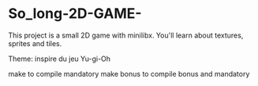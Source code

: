 # So_long-2D-GAME-
This project is a small 2D game with minilibx. You'll learn about textures, sprites and tiles.

Theme: inspire du jeu Yu-gi-Oh


make to compile mandatory
make bonus to compile bonus and mandatory
